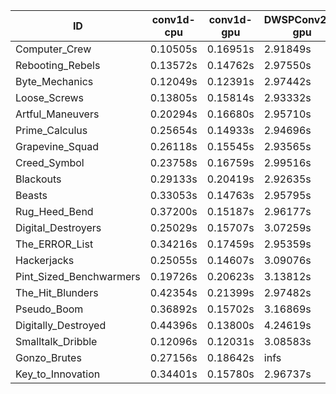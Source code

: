 |ID|conv1d-cpu|conv1d-gpu|DWSPConv2D-gpu|gemm-gpu|avg|
|-|-|-|-|-|-|
|Computer_Crew|0.10505s|0.16951s|2.91849s|1.70299s|1.22401s|
|Rebooting_Rebels|0.13572s|0.14762s|2.97550s|1.71325s|1.24302s|
|Byte_Mechanics|0.12049s|0.12391s|2.97442s|1.79602s|1.25371s|
|Loose_Screws|0.13805s|0.15814s|2.93332s|1.78983s|1.25483s|
|Artful_Maneuvers|0.20294s|0.16680s|2.95710s|1.72536s|1.26305s|
|Prime_Calculus|0.25654s|0.14933s|2.94696s|1.71568s|1.26713s|
|Grapevine_Squad|0.26118s|0.15545s|2.93565s|1.74567s|1.27449s|
|Creed_Symbol|0.23758s|0.16759s|2.99516s|1.74291s|1.28581s|
|Blackouts|0.29133s|0.20419s|2.92635s|1.72250s|1.28609s|
|Beasts|0.33053s|0.14763s|2.95795s|1.91589s|1.33800s|
|Rug_Heed_Bend|0.37200s|0.15187s|2.96177s|1.87224s|1.33947s|
|Digital_Destroyers|0.25029s|0.15707s|3.07259s|1.91879s|1.34969s|
|The_ERROR_List|0.34216s|0.17459s|2.95359s|1.93007s|1.35010s|
|Hackerjacks|0.25055s|0.14607s|3.09076s|1.92437s|1.35294s|
|Pint_Sized_Benchwarmers|0.19726s|0.20623s|3.13812s|1.93016s|1.36794s|
|The_Hit_Blunders|0.42354s|0.21399s|2.97482s|1.92289s|1.38381s|
|Pseudo_Boom|0.36892s|0.15702s|3.16869s|1.95388s|1.41213s|
|Digitally_Destroyed|0.44396s|0.13800s|4.24619s|2.54627s|1.84360s|
|Smalltalk_Dribble|0.12096s|0.12031s|3.08583s|4.49908s|1.95654s|
|Gonzo_Brutes|0.27156s|0.18642s|infs|1.95021s|infs|
|Key_to_Innovation|0.34401s|0.15780s|2.96737s|infs|infs|
